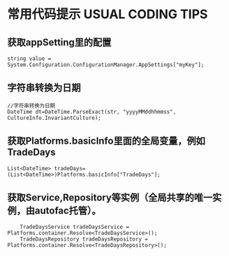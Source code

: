 ﻿# 常用代码提示 USUAL CODING TIPS 

## 获取appSetting里的配置
```
string value = System.Configuration.ConfigurationManager.AppSettings["myKey"];
```

## 字符串转换为日期
```
//字符串转换为日期
DateTime dt=DateTime.ParseExact(str, "yyyyMMddhhmmss", CultureInfo.InvariantCulture);
```

## 获取Platforms.basicInfo里面的全局变量，例如TradeDays
```
List<DateTime> tradeDays=(List<DateTime>)Platforms.basicInfo["TradeDays"];
```

## 获取Service,Repository等实例（全局共享的唯一实例，由autofac托管）。
```
    TradeDaysService tradeDaysService = Platforms.container.Resolve<TradeDaysService>();
    TradeDaysRepository tradeDaysRepository = Platforms.container.Resolve<TradeDaysRepository>();
```


